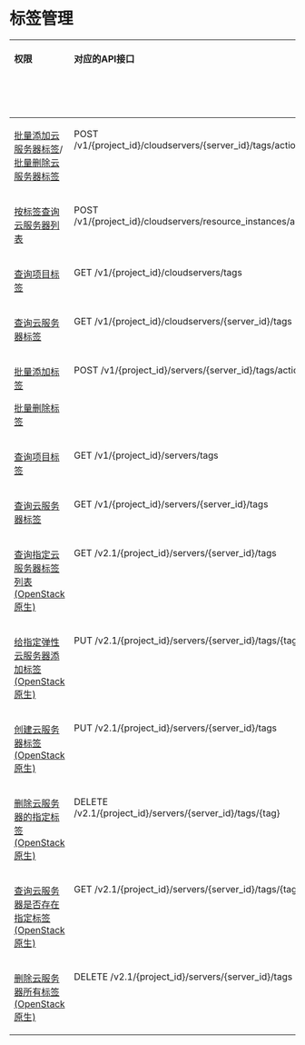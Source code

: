 # 标签管理<a name="ecs_06_0019"></a>

<a name="table4509123112811"></a>
<table><thead align="left"><tr id="row19509193152818"><th class="cellrowborder" valign="top" width="8.66%" id="mcps1.1.9.1.1"><p id="p1959712364512"><a name="p1959712364512"></a><a name="p1959712364512"></a>权限</p>
</th>
<th class="cellrowborder" valign="top" width="18.709999999999997%" id="mcps1.1.9.1.2"><p id="p8402164419019"><a name="p8402164419019"></a><a name="p8402164419019"></a>对应的API接口</p>
</th>
<th class="cellrowborder" valign="top" width="18.64%" id="mcps1.1.9.1.3"><p id="p2040214445018"><a name="p2040214445018"></a><a name="p2040214445018"></a>授权项（Action）</p>
</th>
<th class="cellrowborder" valign="top" width="16.17%" id="mcps1.1.9.1.4"><p id="p22519318453"><a name="p22519318453"></a><a name="p22519318453"></a>依赖的授权项</p>
</th>
<th class="cellrowborder" valign="top" width="9.16%" id="mcps1.1.9.1.5"><p id="p84029445019"><a name="p84029445019"></a><a name="p84029445019"></a>IAM项目</p>
<p id="p12578131324712"><a name="p12578131324712"></a><a name="p12578131324712"></a>(Project)</p>
</th>
<th class="cellrowborder" valign="top" width="14.19%" id="mcps1.1.9.1.6"><p id="p1999212348459"><a name="p1999212348459"></a><a name="p1999212348459"></a>企业项目</p>
<p id="p1026502118478"><a name="p1026502118478"></a><a name="p1026502118478"></a>(Enterprise Project)</p>
</th>
<th class="cellrowborder" valign="top" width="6.950000000000001%" id="mcps1.1.9.1.7"><p id="p5744342175120"><a name="p5744342175120"></a><a name="p5744342175120"></a>实例授权</p>
</th>
<th class="cellrowborder" valign="top" width="7.5200000000000005%" id="mcps1.1.9.1.8"><p id="p6587154525117"><a name="p6587154525117"></a><a name="p6587154525117"></a>标签授权</p>
</th>
</tr>
</thead>
<tbody><tr id="row169138403108"><td class="cellrowborder" valign="top" width="8.66%" headers="mcps1.1.9.1.1 "><p id="p1835316215324"><a name="p1835316215324"></a><a name="p1835316215324"></a><a href="批量添加云服务器标签.md">批量添加云服务器标签</a>/<a href="批量删除云服务器标签.md">批量删除云服务器标签</a></p>
</td>
<td class="cellrowborder" valign="top" width="18.709999999999997%" headers="mcps1.1.9.1.2 "><p id="p613135211104"><a name="p613135211104"></a><a name="p613135211104"></a>POST  /v1/{project_id}/cloudservers/{server_id}/tags/action</p>
</td>
<td class="cellrowborder" valign="top" width="18.64%" headers="mcps1.1.9.1.3 "><p id="p117391152165119"><a name="p117391152165119"></a><a name="p117391152165119"></a>ecs:cloudServers:batchSetServerTags</p>
</td>
<td class="cellrowborder" valign="top" width="16.17%" headers="mcps1.1.9.1.4 "><p id="p355051118342"><a name="p355051118342"></a><a name="p355051118342"></a>-</p>
</td>
<td class="cellrowborder" valign="top" width="9.16%" headers="mcps1.1.9.1.5 "><p id="p8354597291"><a name="p8354597291"></a><a name="p8354597291"></a>√</p>
</td>
<td class="cellrowborder" valign="top" width="14.19%" headers="mcps1.1.9.1.6 "><p id="p16354159132918"><a name="p16354159132918"></a><a name="p16354159132918"></a>√</p>
</td>
<td class="cellrowborder" valign="top" width="6.950000000000001%" headers="mcps1.1.9.1.7 "><p id="p12744242105115"><a name="p12744242105115"></a><a name="p12744242105115"></a>×</p>
</td>
<td class="cellrowborder" valign="top" width="7.5200000000000005%" headers="mcps1.1.9.1.8 "><p id="p125871145135115"><a name="p125871145135115"></a><a name="p125871145135115"></a>×</p>
</td>
</tr>
<tr id="row13683141719210"><td class="cellrowborder" valign="top" width="8.66%" headers="mcps1.1.9.1.1 "><p id="p1546043117498"><a name="p1546043117498"></a><a name="p1546043117498"></a><a href="按标签查询云服务器列表（废弃）.md">按标签查询云服务器列表</a></p>
</td>
<td class="cellrowborder" valign="top" width="18.709999999999997%" headers="mcps1.1.9.1.2 "><p id="p958662122119"><a name="p958662122119"></a><a name="p958662122119"></a>POST  /v1/{project_id}/cloudservers/resource_instances/action</p>
</td>
<td class="cellrowborder" valign="top" width="18.64%" headers="mcps1.1.9.1.3 "><p id="p1525818418257"><a name="p1525818418257"></a><a name="p1525818418257"></a>ecs:cloudServers:list</p>
</td>
<td class="cellrowborder" valign="top" width="16.17%" headers="mcps1.1.9.1.4 "><p id="p195507118346"><a name="p195507118346"></a><a name="p195507118346"></a>-</p>
</td>
<td class="cellrowborder" valign="top" width="9.16%" headers="mcps1.1.9.1.5 "><p id="p116263532346"><a name="p116263532346"></a><a name="p116263532346"></a>√</p>
</td>
<td class="cellrowborder" valign="top" width="14.19%" headers="mcps1.1.9.1.6 "><p id="p1762612538343"><a name="p1762612538343"></a><a name="p1762612538343"></a>√</p>
</td>
<td class="cellrowborder" valign="top" width="6.950000000000001%" headers="mcps1.1.9.1.7 "><p id="p274411424517"><a name="p274411424517"></a><a name="p274411424517"></a>×</p>
</td>
<td class="cellrowborder" valign="top" width="7.5200000000000005%" headers="mcps1.1.9.1.8 "><p id="p185875459519"><a name="p185875459519"></a><a name="p185875459519"></a>×</p>
</td>
</tr>
<tr id="row528011248461"><td class="cellrowborder" valign="top" width="8.66%" headers="mcps1.1.9.1.1 "><p id="p13353162143218"><a name="p13353162143218"></a><a name="p13353162143218"></a><a href="查询项目标签.md">查询项目标签</a></p>
</td>
<td class="cellrowborder" valign="top" width="18.709999999999997%" headers="mcps1.1.9.1.2 "><p id="p162801924124620"><a name="p162801924124620"></a><a name="p162801924124620"></a>GET /v1/{project_id}/cloudservers/tags</p>
</td>
<td class="cellrowborder" valign="top" width="18.64%" headers="mcps1.1.9.1.3 "><p id="p1466177271"><a name="p1466177271"></a><a name="p1466177271"></a>ecs:cloudServers:list</p>
</td>
<td class="cellrowborder" valign="top" width="16.17%" headers="mcps1.1.9.1.4 "><p id="p16550171114347"><a name="p16550171114347"></a><a name="p16550171114347"></a>-</p>
</td>
<td class="cellrowborder" valign="top" width="9.16%" headers="mcps1.1.9.1.5 "><p id="p16488195512347"><a name="p16488195512347"></a><a name="p16488195512347"></a>√</p>
</td>
<td class="cellrowborder" valign="top" width="14.19%" headers="mcps1.1.9.1.6 "><p id="p10488155103418"><a name="p10488155103418"></a><a name="p10488155103418"></a>√</p>
</td>
<td class="cellrowborder" valign="top" width="6.950000000000001%" headers="mcps1.1.9.1.7 "><p id="p474416427516"><a name="p474416427516"></a><a name="p474416427516"></a>×</p>
</td>
<td class="cellrowborder" valign="top" width="7.5200000000000005%" headers="mcps1.1.9.1.8 "><p id="p65871454517"><a name="p65871454517"></a><a name="p65871454517"></a>×</p>
</td>
</tr>
<tr id="row261813360"><td class="cellrowborder" valign="top" width="8.66%" headers="mcps1.1.9.1.1 "><p id="p1235311216328"><a name="p1235311216328"></a><a name="p1235311216328"></a><a href="查询云服务器标签.md">查询云服务器标签</a></p>
</td>
<td class="cellrowborder" valign="top" width="18.709999999999997%" headers="mcps1.1.9.1.2 "><p id="p958291073619"><a name="p958291073619"></a><a name="p958291073619"></a>GET /v1/{project_id}/cloudservers/{server_id}/tags</p>
</td>
<td class="cellrowborder" valign="top" width="18.64%" headers="mcps1.1.9.1.3 "><p id="p691583325217"><a name="p691583325217"></a><a name="p691583325217"></a>ecs:cloudServers:showServerTags</p>
</td>
<td class="cellrowborder" valign="top" width="16.17%" headers="mcps1.1.9.1.4 "><p id="p1550181153411"><a name="p1550181153411"></a><a name="p1550181153411"></a>-</p>
</td>
<td class="cellrowborder" valign="top" width="9.16%" headers="mcps1.1.9.1.5 "><p id="p1727105693417"><a name="p1727105693417"></a><a name="p1727105693417"></a>√</p>
</td>
<td class="cellrowborder" valign="top" width="14.19%" headers="mcps1.1.9.1.6 "><p id="p157271556103417"><a name="p157271556103417"></a><a name="p157271556103417"></a>√</p>
</td>
<td class="cellrowborder" valign="top" width="6.950000000000001%" headers="mcps1.1.9.1.7 "><p id="p117446422511"><a name="p117446422511"></a><a name="p117446422511"></a>×</p>
</td>
<td class="cellrowborder" valign="top" width="7.5200000000000005%" headers="mcps1.1.9.1.8 "><p id="p1458764520513"><a name="p1458764520513"></a><a name="p1458764520513"></a>×</p>
</td>
</tr>
<tr id="row19825194020013"><td class="cellrowborder" valign="top" width="8.66%" headers="mcps1.1.9.1.1 "><p id="p679283692210"><a name="p679283692210"></a><a name="p679283692210"></a><a href="批量添加云服务器标签（废弃）.md">批量添加标签</a></p>
<p id="p1879253615228"><a name="p1879253615228"></a><a name="p1879253615228"></a><a href="批量删除云服务器标签（废弃）.md">批量删除标签</a></p>
</td>
<td class="cellrowborder" valign="top" width="18.709999999999997%" headers="mcps1.1.9.1.2 "><p id="p68258401107"><a name="p68258401107"></a><a name="p68258401107"></a>POST /v1/{project_id}/servers/{server_id}/tags/action</p>
</td>
<td class="cellrowborder" valign="top" width="18.64%" headers="mcps1.1.9.1.3 "><p id="p1177341432718"><a name="p1177341432718"></a><a name="p1177341432718"></a>ecs:servers:setTags</p>
</td>
<td class="cellrowborder" valign="top" width="16.17%" headers="mcps1.1.9.1.4 "><p id="p13550511183410"><a name="p13550511183410"></a><a name="p13550511183410"></a>-</p>
</td>
<td class="cellrowborder" valign="top" width="9.16%" headers="mcps1.1.9.1.5 "><p id="p551811571269"><a name="p551811571269"></a><a name="p551811571269"></a>√</p>
</td>
<td class="cellrowborder" valign="top" width="14.19%" headers="mcps1.1.9.1.6 "><p id="p135181357102610"><a name="p135181357102610"></a><a name="p135181357102610"></a>×</p>
</td>
<td class="cellrowborder" valign="top" width="6.950000000000001%" headers="mcps1.1.9.1.7 "><p id="p127449422517"><a name="p127449422517"></a><a name="p127449422517"></a>×</p>
</td>
<td class="cellrowborder" valign="top" width="7.5200000000000005%" headers="mcps1.1.9.1.8 "><p id="p1958714454513"><a name="p1958714454513"></a><a name="p1958714454513"></a>×</p>
</td>
</tr>
<tr id="row1784614215119"><td class="cellrowborder" valign="top" width="8.66%" headers="mcps1.1.9.1.1 "><p id="p1335311223212"><a name="p1335311223212"></a><a name="p1335311223212"></a><a href="查询项目标签（废弃）.md">查询项目标签</a></p>
</td>
<td class="cellrowborder" valign="top" width="18.709999999999997%" headers="mcps1.1.9.1.2 "><p id="p128461442119"><a name="p128461442119"></a><a name="p128461442119"></a>GET /v1/{project_id}/servers/tags</p>
</td>
<td class="cellrowborder" valign="top" width="18.64%" headers="mcps1.1.9.1.3 "><p id="p11181181319270"><a name="p11181181319270"></a><a name="p11181181319270"></a>ecs:servers:getTags</p>
</td>
<td class="cellrowborder" valign="top" width="16.17%" headers="mcps1.1.9.1.4 "><p id="p2551161118348"><a name="p2551161118348"></a><a name="p2551161118348"></a>-</p>
</td>
<td class="cellrowborder" valign="top" width="9.16%" headers="mcps1.1.9.1.5 "><p id="p43011310143512"><a name="p43011310143512"></a><a name="p43011310143512"></a>√</p>
</td>
<td class="cellrowborder" valign="top" width="14.19%" headers="mcps1.1.9.1.6 "><p id="p14301191019354"><a name="p14301191019354"></a><a name="p14301191019354"></a>×</p>
</td>
<td class="cellrowborder" valign="top" width="6.950000000000001%" headers="mcps1.1.9.1.7 "><p id="p157440427517"><a name="p157440427517"></a><a name="p157440427517"></a>×</p>
</td>
<td class="cellrowborder" valign="top" width="7.5200000000000005%" headers="mcps1.1.9.1.8 "><p id="p258724595114"><a name="p258724595114"></a><a name="p258724595114"></a>×</p>
</td>
</tr>
<tr id="row676275515115"><td class="cellrowborder" valign="top" width="8.66%" headers="mcps1.1.9.1.1 "><p id="p1135319253214"><a name="p1135319253214"></a><a name="p1135319253214"></a><a href="查询云服务器标签（废弃）.md">查询云服务器标签</a></p>
</td>
<td class="cellrowborder" valign="top" width="18.709999999999997%" headers="mcps1.1.9.1.2 "><p id="p776319551911"><a name="p776319551911"></a><a name="p776319551911"></a>GET /v1/{project_id}/servers/{server_id}/tags</p>
</td>
<td class="cellrowborder" valign="top" width="18.64%" headers="mcps1.1.9.1.3 "><p id="p15340161212715"><a name="p15340161212715"></a><a name="p15340161212715"></a>ecs:servers:getTags</p>
</td>
<td class="cellrowborder" valign="top" width="16.17%" headers="mcps1.1.9.1.4 "><p id="p15551181113416"><a name="p15551181113416"></a><a name="p15551181113416"></a>-</p>
</td>
<td class="cellrowborder" valign="top" width="9.16%" headers="mcps1.1.9.1.5 "><p id="p18440111143510"><a name="p18440111143510"></a><a name="p18440111143510"></a>√</p>
</td>
<td class="cellrowborder" valign="top" width="14.19%" headers="mcps1.1.9.1.6 "><p id="p744091115351"><a name="p744091115351"></a><a name="p744091115351"></a>×</p>
</td>
<td class="cellrowborder" valign="top" width="6.950000000000001%" headers="mcps1.1.9.1.7 "><p id="p1974415421516"><a name="p1974415421516"></a><a name="p1974415421516"></a>×</p>
</td>
<td class="cellrowborder" valign="top" width="7.5200000000000005%" headers="mcps1.1.9.1.8 "><p id="p165871045165118"><a name="p165871045165118"></a><a name="p165871045165118"></a>×</p>
</td>
</tr>
<tr id="row175291830184314"><td class="cellrowborder" valign="top" width="8.66%" headers="mcps1.1.9.1.1 "><p id="p53532219322"><a name="p53532219322"></a><a name="p53532219322"></a><a href="查询云服务器标签-25.md">查询指定云服务器标签列表(OpenStack原生)</a></p>
</td>
<td class="cellrowborder" valign="top" width="18.709999999999997%" headers="mcps1.1.9.1.2 "><p id="p4238141844315"><a name="p4238141844315"></a><a name="p4238141844315"></a>GET /v2.1/{project_id}/servers/{server_id}/tags</p>
</td>
<td class="cellrowborder" valign="top" width="18.64%" headers="mcps1.1.9.1.3 "><p id="p1761618162720"><a name="p1761618162720"></a><a name="p1761618162720"></a>ecs:servers:getTags</p>
</td>
<td class="cellrowborder" valign="top" width="16.17%" headers="mcps1.1.9.1.4 "><p id="p7712105275"><a name="p7712105275"></a><a name="p7712105275"></a>ecs:servers:get</p>
</td>
<td class="cellrowborder" valign="top" width="9.16%" headers="mcps1.1.9.1.5 "><p id="p8211013163519"><a name="p8211013163519"></a><a name="p8211013163519"></a>√</p>
</td>
<td class="cellrowborder" valign="top" width="14.19%" headers="mcps1.1.9.1.6 "><p id="p17211513163516"><a name="p17211513163516"></a><a name="p17211513163516"></a>×</p>
</td>
<td class="cellrowborder" valign="top" width="6.950000000000001%" headers="mcps1.1.9.1.7 "><p id="p47440423519"><a name="p47440423519"></a><a name="p47440423519"></a>×</p>
</td>
<td class="cellrowborder" valign="top" width="7.5200000000000005%" headers="mcps1.1.9.1.8 "><p id="p135871645155117"><a name="p135871645155117"></a><a name="p135871645155117"></a>×</p>
</td>
</tr>
<tr id="row553163014438"><td class="cellrowborder" valign="top" width="8.66%" headers="mcps1.1.9.1.1 "><p id="p2353182143213"><a name="p2353182143213"></a><a name="p2353182143213"></a><a href="给指定弹性云服务器添加标签.md">给指定弹性云服务器添加标签(OpenStack原生)</a></p>
</td>
<td class="cellrowborder" valign="top" width="18.709999999999997%" headers="mcps1.1.9.1.2 "><p id="p447082244315"><a name="p447082244315"></a><a name="p447082244315"></a>PUT /v2.1/{project_id}/servers/{server_id}/tags/{tag}</p>
</td>
<td class="cellrowborder" valign="top" width="18.64%" headers="mcps1.1.9.1.3 "><p id="p67717252713"><a name="p67717252713"></a><a name="p67717252713"></a>ecs:servers:setTags</p>
</td>
<td class="cellrowborder" valign="top" width="16.17%" headers="mcps1.1.9.1.4 "><p id="p175511611173411"><a name="p175511611173411"></a><a name="p175511611173411"></a>ecs:servers:get</p>
</td>
<td class="cellrowborder" valign="top" width="9.16%" headers="mcps1.1.9.1.5 "><p id="p173971515352"><a name="p173971515352"></a><a name="p173971515352"></a>√</p>
</td>
<td class="cellrowborder" valign="top" width="14.19%" headers="mcps1.1.9.1.6 "><p id="p83941516355"><a name="p83941516355"></a><a name="p83941516355"></a>×</p>
</td>
<td class="cellrowborder" valign="top" width="6.950000000000001%" headers="mcps1.1.9.1.7 "><p id="p574414213516"><a name="p574414213516"></a><a name="p574414213516"></a>×</p>
</td>
<td class="cellrowborder" valign="top" width="7.5200000000000005%" headers="mcps1.1.9.1.8 "><p id="p11587104516510"><a name="p11587104516510"></a><a name="p11587104516510"></a>×</p>
</td>
</tr>
<tr id="row1661113346435"><td class="cellrowborder" valign="top" width="8.66%" headers="mcps1.1.9.1.1 "><p id="p1635314293214"><a name="p1635314293214"></a><a name="p1635314293214"></a><a href="创建云服务器标签.md">创建云服务器标签(OpenStack原生)</a></p>
</td>
<td class="cellrowborder" valign="top" width="18.709999999999997%" headers="mcps1.1.9.1.2 "><p id="p988313810430"><a name="p988313810430"></a><a name="p988313810430"></a>PUT /v2.1/{project_id}/servers/{server_id}/tags</p>
</td>
<td class="cellrowborder" valign="top" width="18.64%" headers="mcps1.1.9.1.3 "><p id="p176826545265"><a name="p176826545265"></a><a name="p176826545265"></a>ecs:servers:setTags</p>
</td>
<td class="cellrowborder" valign="top" width="16.17%" headers="mcps1.1.9.1.4 "><p id="p13451165392614"><a name="p13451165392614"></a><a name="p13451165392614"></a>ecs:servers:get</p>
</td>
<td class="cellrowborder" valign="top" width="9.16%" headers="mcps1.1.9.1.5 "><p id="p1638621617356"><a name="p1638621617356"></a><a name="p1638621617356"></a>√</p>
</td>
<td class="cellrowborder" valign="top" width="14.19%" headers="mcps1.1.9.1.6 "><p id="p17386191623510"><a name="p17386191623510"></a><a name="p17386191623510"></a>×</p>
</td>
<td class="cellrowborder" valign="top" width="6.950000000000001%" headers="mcps1.1.9.1.7 "><p id="p47446428514"><a name="p47446428514"></a><a name="p47446428514"></a>×</p>
</td>
<td class="cellrowborder" valign="top" width="7.5200000000000005%" headers="mcps1.1.9.1.8 "><p id="p458713456514"><a name="p458713456514"></a><a name="p458713456514"></a>×</p>
</td>
</tr>
<tr id="row105321930104310"><td class="cellrowborder" valign="top" width="8.66%" headers="mcps1.1.9.1.1 "><p id="p835312183219"><a name="p835312183219"></a><a name="p835312183219"></a><a href="删除云服务器标签.md">删除云服务器的指定标签(OpenStack原生)</a></p>
</td>
<td class="cellrowborder" valign="top" width="18.709999999999997%" headers="mcps1.1.9.1.2 "><p id="p127395094318"><a name="p127395094318"></a><a name="p127395094318"></a>DELETE /v2.1/{project_id}/servers/{server_id}/tags/{tag}</p>
</td>
<td class="cellrowborder" valign="top" width="18.64%" headers="mcps1.1.9.1.3 "><p id="p1332614742618"><a name="p1332614742618"></a><a name="p1332614742618"></a>ecs:servers:setTags</p>
</td>
<td class="cellrowborder" valign="top" width="16.17%" headers="mcps1.1.9.1.4 "><p id="p6551161110343"><a name="p6551161110343"></a><a name="p6551161110343"></a>ecs:servers:get</p>
</td>
<td class="cellrowborder" valign="top" width="9.16%" headers="mcps1.1.9.1.5 "><p id="p1698661713355"><a name="p1698661713355"></a><a name="p1698661713355"></a>√</p>
</td>
<td class="cellrowborder" valign="top" width="14.19%" headers="mcps1.1.9.1.6 "><p id="p14986121714357"><a name="p14986121714357"></a><a name="p14986121714357"></a>×</p>
</td>
<td class="cellrowborder" valign="top" width="6.950000000000001%" headers="mcps1.1.9.1.7 "><p id="p13744164285118"><a name="p13744164285118"></a><a name="p13744164285118"></a>×</p>
</td>
<td class="cellrowborder" valign="top" width="7.5200000000000005%" headers="mcps1.1.9.1.8 "><p id="p155871645115115"><a name="p155871645115115"></a><a name="p155871645115115"></a>×</p>
</td>
</tr>
<tr id="row353283018431"><td class="cellrowborder" valign="top" width="8.66%" headers="mcps1.1.9.1.1 "><p id="p16353226323"><a name="p16353226323"></a><a name="p16353226323"></a><a href="查询云服务器是否存在指定标签.md">查询云服务器是否存在指定标签(OpenStack原生)</a></p>
</td>
<td class="cellrowborder" valign="top" width="18.709999999999997%" headers="mcps1.1.9.1.2 "><p id="p181272014417"><a name="p181272014417"></a><a name="p181272014417"></a>GET /v2.1/{project_id}/servers/{server_id}/tags/{tag}</p>
</td>
<td class="cellrowborder" valign="top" width="18.64%" headers="mcps1.1.9.1.3 "><p id="p659164019263"><a name="p659164019263"></a><a name="p659164019263"></a>ecs:servers:getTags</p>
</td>
<td class="cellrowborder" valign="top" width="16.17%" headers="mcps1.1.9.1.4 "><p id="p17551171118346"><a name="p17551171118346"></a><a name="p17551171118346"></a>ecs:servers:get</p>
</td>
<td class="cellrowborder" valign="top" width="9.16%" headers="mcps1.1.9.1.5 "><p id="p152581918359"><a name="p152581918359"></a><a name="p152581918359"></a>√</p>
</td>
<td class="cellrowborder" valign="top" width="14.19%" headers="mcps1.1.9.1.6 "><p id="p025919143513"><a name="p025919143513"></a><a name="p025919143513"></a>×</p>
</td>
<td class="cellrowborder" valign="top" width="6.950000000000001%" headers="mcps1.1.9.1.7 "><p id="p87441642105116"><a name="p87441642105116"></a><a name="p87441642105116"></a>×</p>
</td>
<td class="cellrowborder" valign="top" width="7.5200000000000005%" headers="mcps1.1.9.1.8 "><p id="p85871645195119"><a name="p85871645195119"></a><a name="p85871645195119"></a>×</p>
</td>
</tr>
<tr id="row10532193004319"><td class="cellrowborder" valign="top" width="8.66%" headers="mcps1.1.9.1.1 "><p id="p1735382193216"><a name="p1735382193216"></a><a name="p1735382193216"></a><a href="删除云服务器标签.md">删除云服务器所有标签(OpenStack原生)</a></p>
</td>
<td class="cellrowborder" valign="top" width="18.709999999999997%" headers="mcps1.1.9.1.2 "><p id="p7726121014414"><a name="p7726121014414"></a><a name="p7726121014414"></a>DELETE /v2.1/{project_id}/servers/{server_id}/tags</p>
</td>
<td class="cellrowborder" valign="top" width="18.64%" headers="mcps1.1.9.1.3 "><p id="p1781833432619"><a name="p1781833432619"></a><a name="p1781833432619"></a>ecs:servers:setTags</p>
</td>
<td class="cellrowborder" valign="top" width="16.17%" headers="mcps1.1.9.1.4 "><p id="p25511311183410"><a name="p25511311183410"></a><a name="p25511311183410"></a>ecs:servers:get</p>
</td>
<td class="cellrowborder" valign="top" width="9.16%" headers="mcps1.1.9.1.5 "><p id="p102651820163512"><a name="p102651820163512"></a><a name="p102651820163512"></a>√</p>
</td>
<td class="cellrowborder" valign="top" width="14.19%" headers="mcps1.1.9.1.6 "><p id="p1926512013352"><a name="p1926512013352"></a><a name="p1926512013352"></a>×</p>
</td>
<td class="cellrowborder" valign="top" width="6.950000000000001%" headers="mcps1.1.9.1.7 "><p id="p2744342175114"><a name="p2744342175114"></a><a name="p2744342175114"></a>×</p>
</td>
<td class="cellrowborder" valign="top" width="7.5200000000000005%" headers="mcps1.1.9.1.8 "><p id="p1558724565116"><a name="p1558724565116"></a><a name="p1558724565116"></a>×</p>
</td>
</tr>
</tbody>
</table>

